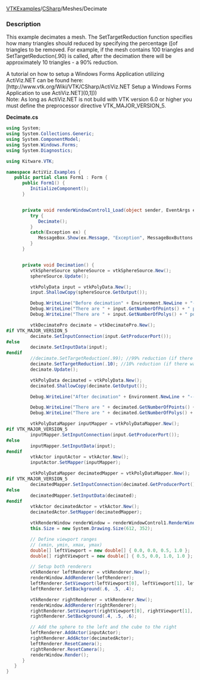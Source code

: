[VTKExamples](Home)/[CSharp](CSharp)/Meshes/Decimate

### Description
<p>This example decimates a mesh. The SetTargetReduction function specifies how many triangles should reduced by specifying the percentage ([of triangles to be removed. For example, if the mesh contains 100 triangles and SetTargetReduction(.90) is called, after the decimation there will be approximately 10 triangles - a 90% reduction.</p>A tutorial on how to setup a Windows Forms Application utilizing ActiViz.NET can be found here: [http://www.vtk.org/Wiki/VTK/CSharp/ActiViz.NET Setup a Windows Forms Application to use ActiViz.NET](0,1]))<br />
Note: As long as ActiViz.NET is not build with VTK version 6.0 or higher you must define the preprocessor directive VTK_MAJOR_VERSION_5.

**Decimate.cs**
```csharp
using System;
using System.Collections.Generic;
using System.ComponentModel;
using System.Windows.Forms;
using System.Diagnostics;

using Kitware.VTK;

namespace ActiViz.Examples {
   public partial class Form1 : Form {
      public Form1() {
         InitializeComponent();
      }


      private void renderWindowControl1_Load(object sender, EventArgs e) {
         try {
            Decimate();
         }
         catch(Exception ex) {
            MessageBox.Show(ex.Message, "Exception", MessageBoxButtons.OK);
         }
      }


      private void Decimation() { 
         vtkSphereSource sphereSource = vtkSphereSource.New();
         sphereSource.Update();

         vtkPolyData input = vtkPolyData.New();
         input.ShallowCopy(sphereSource.GetOutput());

         Debug.WriteLine("Before decimation" + Environment.NewLine + "------------" );
         Debug.WriteLine("There are " + input.GetNumberOfPoints() + " points." );
         Debug.WriteLine("There are " + input.GetNumberOfPolys() + " polygons." );

         vtkDecimatePro decimate = vtkDecimatePro.New();
#if VTK_MAJOR_VERSION_5
         decimate.SetInputConnection(input.GetProducerPort());
#else
         decimate.SetInputData(input);
#endif
         //decimate.SetTargetReduction(.99); //99% reduction (if there was 100 triangles, now there will be 1)
         decimate.SetTargetReduction(.10); //10% reduction (if there was 100 triangles, now there will be 90)
         decimate.Update();

         vtkPolyData decimated = vtkPolyData.New();
         decimated.ShallowCopy(decimate.GetOutput());

         Debug.WriteLine("After decimation" + Environment.NewLine + "------------" );

         Debug.WriteLine("There are " + decimated.GetNumberOfPoints() + " points." );
         Debug.WriteLine("There are " + decimated.GetNumberOfPolys() + " polygons." );

         vtkPolyDataMapper inputMapper = vtkPolyDataMapper.New();
#if VTK_MAJOR_VERSION_5
         inputMapper.SetInputConnection(input.GetProducerPort());
#else
         inputMapper.SetInputData(input);
#endif
         vtkActor inputActor = vtkActor.New();
         inputActor.SetMapper(inputMapper);

         vtkPolyDataMapper decimatedMapper = vtkPolyDataMapper.New();
#if VTK_MAJOR_VERSION_5
         decimatedMapper.SetInputConnection(decimated.GetProducerPort());
#else
         decimatedMapper.SetInputData(decimated);
#endif
         vtkActor decimatedActor = vtkActor.New();
         decimatedActor.SetMapper(decimatedMapper);

         vtkRenderWindow renderWindow = renderWindowControl1.RenderWindow;
         this.Size = new System.Drawing.Size(612, 352);

         // Define viewport ranges
         // (xmin, ymin, xmax, ymax)
         double[] leftViewport = new double[] { 0.0, 0.0, 0.5, 1.0 };
         double[] rightViewport = new double[] { 0.5, 0.0, 1.0, 1.0 };

         // Setup both renderers
         vtkRenderer leftRenderer = vtkRenderer.New();
         renderWindow.AddRenderer(leftRenderer);
         leftRenderer.SetViewport(leftViewport[0], leftViewport[1], leftViewport[2], leftViewport[3]);
         leftRenderer.SetBackground(.6, .5, .4);

         vtkRenderer rightRenderer = vtkRenderer.New();
         renderWindow.AddRenderer(rightRenderer);
         rightRenderer.SetViewport(rightViewport[0], rightViewport[1], rightViewport[2], rightViewport[3]);
         rightRenderer.SetBackground(.4, .5, .6);

         // Add the sphere to the left and the cube to the right
         leftRenderer.AddActor(inputActor);
         rightRenderer.AddActor(decimatedActor);
         leftRenderer.ResetCamera();
         rightRenderer.ResetCamera();
         renderWindow.Render();
      }
   }
}
```
